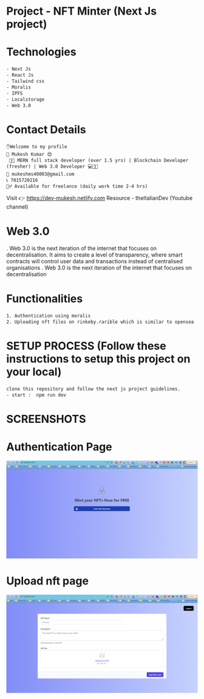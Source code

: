 # Project - NFT Minter (Next Js project)

# Technologies

    - Next Js
    - React Js
    - Tailwind css
    - Moralis
    - IPFS
    - Localstorage
    - Web 3.0

# Contact Details

    ✋Welcome to my profile
    📛 Mukesh Kumar 😍
     👨‍🏫 MERN full stack developer (over 1.5 yrs) | Blockchain Developer (fresher) | Web 3.0 Developer 💻👩‍💻
    📧 mukeshms40003@gmail.com
    📞 7015720216
    🤷‍♂️ Available for freelance (daily work time 2-4 hrs)

Visit 👉 https://dev-mukesh.netlify.com
Resource - theItalianDev (Youtube channel)

# Web 3.0

. Web 3.0 is the next iteration of the internet that focuses on decentralisation. It aims to create a level of transparency, where smart contracts will control user data and transactions instead of centralised organisations
. Web 3.0 is the next iteration of the internet that focuses on decentralisation

# Functionalities

    1. Authentication using moralis
    2. Uploading nft files on rinkeby.rarible which is similar to opensea

# SETUP PROCESS (Follow these instructions to setup this project on your local)

    clone this repository and follow the next js project guidelines.
    - start :  npm run dev

# SCREENSHOTS

# Authentication Page

![plot](./public/assets/screenshots/authentication_page.png)

# Upload nft page

![plot](./public/assets/screenshots/upload_nft_page.png)

